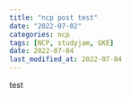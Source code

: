 ```yaml
---
title: "ncp post test"
date: "2022-07-02"
categories: ncp
tags: [NCP, studyjam, GKE]
date: 2022-07-04
last_modified_at: 2022-07-04
---
```

test